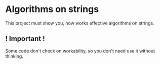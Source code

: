 # Algorithms on strings
This project must show you, how works effective algorithms on strings.  
## ! Important !
Some code don't check on workability, so you don't need use it without thinking.